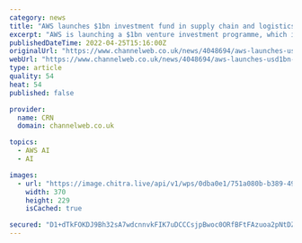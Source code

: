 ```yaml
---
category: news
title: "AWS launches $1bn investment fund in supply chain and logistics push"
excerpt: "AWS is launching a $1bn venture investment programme, which it claims will support partners in customer fulfilment, logistics, and the supply chain. The tech giant said the Amazon Industrial Innovation Fund (AIIF) will invest in companies that increase delivery speed and further improve the experience of employees working in warehousing and logistics fields."
publishedDateTime: 2022-04-25T15:16:00Z
originalUrl: "https://www.channelweb.co.uk/news/4048694/aws-launches-usd1bn-investment-fund-supply-chain-logistics-push"
webUrl: "https://www.channelweb.co.uk/news/4048694/aws-launches-usd1bn-investment-fund-supply-chain-logistics-push"
type: article
quality: 54
heat: 54
published: false

provider:
  name: CRN
  domain: channelweb.co.uk

topics:
  - AWS AI
  - AI

images:
  - url: "https://image.chitra.live/api/v1/wps/0dba0e1/751a080b-b389-493c-84cf-58f975315418/4/AWS-logo-370x229.jpg"
    width: 370
    height: 229
    isCached: true

secured: "D1+dTkFOKDJ9Bh32sA7wdcnnvkFIK7uDCCCsjpBwoc0ORfBFtFAzuoa2pNtDZYOR8pTJO9UxnUI8lyt+OrqfNmZ7jL+b6Yaua3TmaDWMDkPH2+dLGIITJU7PxTjSsgT3zQc2SQmITWAfRu9SR6QgGOnivmEjEwxCEADYT4cEeMYSGG5l7kPVgK+dgvBiEtPJDrS5OfXMuGaNRk7Gr8noyNjayvff5mhv2y/59ZIILKZTggCFwpO6V20r678IxBCiEO3aoHM1xKxHc9Hq/N5QMUfD+DHgsJk7utZ9mnkdJ4AZf8EQpTBqb+EHYuZ7rKDtiufP7HPgpJOVgXs8dCH/pDjzqYnb0XlZ2D7PCeKppFo=;1UKXTlGaFMmiZOKvteRzZQ=="
---
```


